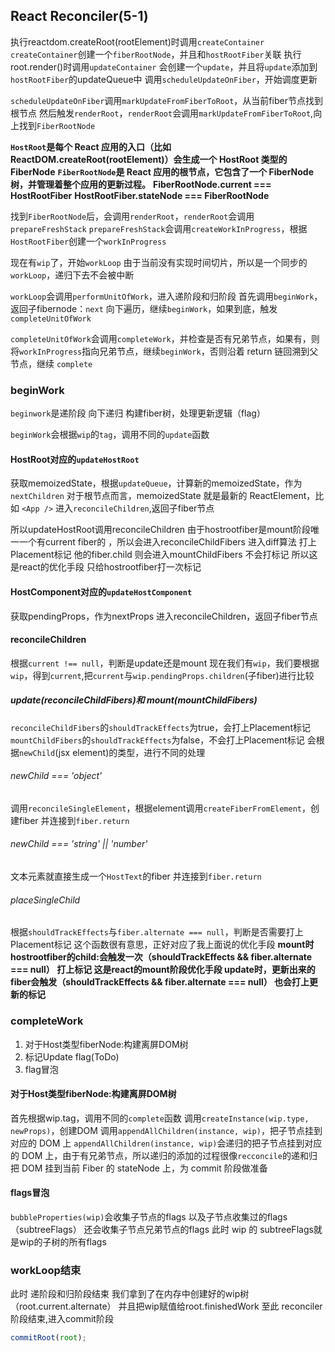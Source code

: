## React Reconciler(5-1)

执行reactdom.createRoot(rootElement)时调用`createContainer`
`createContainer`创建一个`fiberRootNode`，并且和`hostRootFiber`关联
执行root.render(<App/>)时调用`updateContainer`
会创建一个`update`，并且将`update`添加到`hostRootFiber`的updateQueue中
调用`scheduleUpdateOnFiber`，开始调度更新

`scheduleUpdateOnFiber`调用`markUpdateFromFiberToRoot`，从当前fiber节点找到根节点
然后触发`renderRoot`，`renderRoot`会调用`markUpdateFromFiberToRoot`,向上找到`FiberRootNode`

**`HostRoot`是每个 React 应用的入口（比如 ReactDOM.createRoot(rootElement)）会生成一个 HostRoot 类型的 FiberNode**
**`FiberRootNode`是 React 应用的根节点，它包含了一个 FiberNode 树，并管理着整个应用的更新过程。**
**FiberRootNode.current === HostRootFiber**
**HostRootFiber.stateNode === FiberRootNode**

找到`FiberRootNode`后，会调用`renderRoot`，`renderRoot`会调用`prepareFreshStack`
`prepareFreshStack`会调用`createWorkInProgress`，根据`HostRootFiber`创建一个`workInProgress`

现在有`wip`了，开始`workLoop`
由于当前没有实现时间切片，所以是一个同步的`workLoop`，递归下去不会被中断

`workLoop`会调用`performUnitOfWork`，进入递阶段和归阶段
首先调用`beginWork`，返回子fibernode：`next`
向下遍历，继续`beginWork`，如果到底，触发`completeUnitOfWork`

`completeUnitOfWork`会调用`completeWork`，并检查是否有兄弟节点，如果有，则将`workInProgress`指向兄弟节点，继续`beginWork`，否则沿着 return 链回溯到父节点，继续 `complete`

### beginWork

`beginwork`是递阶段 向下递归 构建fiber树，处理更新逻辑（flag）

`beginWork`会根据`wip`的`tag`，调用不同的`update`函数

#### HostRoot对应的`updateHostRoot`

获取memoizedState，根据`updateQueue`，计算新的memoizedState，作为`nextChildren`
对于根节点而言，memoizedState 就是最新的 ReactElement，比如 `<App />`
进入`reconcileChildren`,返回子fiber节点

所以updateHostRoot调用reconcileChildren
由于hostrootfiber是mount阶段唯一一个有current fiber的 ，所以会进入reconcileChildFibers
进入diff算法 打上Placement标记 他的fiber.child 则会进入mountChildFibers 不会打标记
所以这是react的优化手段 只给hostrootfiber打一次标记

#### HostComponent对应的`updateHostComponent`

获取pendingProps，作为nextProps
进入reconcileChildren，返回子fiber节点

#### reconcileChildren

根据`current !== null`，判断是update还是mount
现在我们有`wip`，我们要根据`wip`，得到`current`,把`current`与`wip.pendingProps.children`(子fiber)进行比较

##### update(reconcileChildFibers)和 mount(mountChildFibers)

`reconcileChildFibers`的`shouldTrackEffects`为true，会打上Placement标记
`mountChildFibers`的`shouldTrackEffects`为false，不会打上Placement标记
会根据`newChild`(jsx element)的类型，进行不同的处理

###### newChild === 'object'

调用`reconcileSingleElement`，根据element调用`createFiberFromElement`，创建fiber
并连接到`fiber.return`

###### newChild === 'string' || 'number'

文本元素就直接生成一个`HostText`的fiber
并连接到`fiber.return`

###### placeSingleChild

根据`shouldTrackEffects`与`fiber.alternate === null`，判断是否需要打上Placement标记
这个函数很有意思，正好对应了我上面说的优化手段
**mount时 hostrootfiber的child:<APP/>会触发一次（shouldTrackEffects && fiber.alternate === null）
打上标记 这是react的mount阶段优化手段
update时，更新出来的fiber会触发（shouldTrackEffects && fiber.alternate === null）
也会打上更新的标记**

### completeWork

1. 对于Host类型fiberNode:构建离屏DOM树
2. 标记Update flag(ToDo)
3. flag冒泡
<!--
4. 为 HostComponent（原生 DOM 元素）创建 DOM。
5. 为 HostText 创建文本节点。
6. 调用 appendAllChildren 把子节点挂到对应的 DOM 上。
7. 把 DOM 挂到当前 Fiber 的 stateNode 上，为 commit 阶段做准备。 -->

#### 对于Host类型fiberNode:构建离屏DOM树

首先根据wip.tag，调用不同的`complete`函数
调用`createInstance(wip.type, newProps)`，创建DOM
调用`appendAllChildren(instance, wip)`，把子节点挂到对应的 DOM 上
`appendAllChildren(instance, wip)`会递归的把子节点挂到对应的 DOM 上，由于有兄弟节点，所以递归的添加的过程很像`recconcile`的递和归  
把 DOM 挂到当前 Fiber 的 stateNode 上，为 commit 阶段做准备

#### flags冒泡

`bubbleProperties(wip)`会收集子节点的flags 以及子节点收集过的flags（subtreeFlags）
还会收集子节点兄弟节点的flags
此时 wip 的 subtreeFlags就是wip的子树的所有flags

### workLoop结束

此时 递阶段和归阶段结束
我们拿到了在内存中创建好的wip树（root.current.alternate）
并且把wip赋值给root.finishedWork
至此 reconciler阶段结束,进入commit阶段

```js
commitRoot(root);
```
